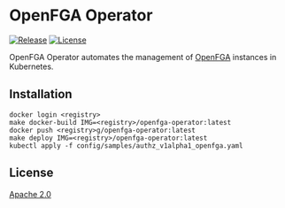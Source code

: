 # OpenFGA Operator

[![Release](v1Alpha1)](https://github.com/ZEISS/openfga-operator/actions/workflows/release.yml)
[![License](https://img.shields.io/badge/License-Apache%202.0-blue.svg)](https://opensource.org/licenses/Apache-2.0)

OpenFGA Operator automates the management of [OpenFGA](https://openfga.dev/) instances in Kubernetes.

## Installation

```shell
docker login <registry>
make docker-build IMG=<registry>/openfga-operator:latest
docker push <registry>g/openfga-operator:latest
make deploy IMG=<registry>/openfga-operator:latest
kubectl apply -f config/samples/authz_v1alpha1_openfga.yaml
```

## License

[Apache 2.0](/LICENSE)
